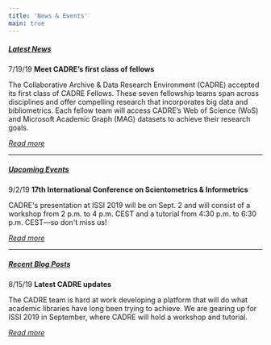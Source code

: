 ```yaml
---
title: 'News & Events'
main: true
---
```


##### [Latest News](./news) ##### 
7/19/19 **Meet CADRE’s first class of fellows**

The Collaborative Archive & Data Research Environment (CADRE) accepted its first class of CADRE Fellows. These seven fellowship teams span across disciplines and offer compelling research that incorporates big data and bibliometrics. Each fellow team will access CADRE’s Web of Science (WoS) and Microsoft Academic Graph (MAG) datasets to achieve their research goals. 

_[Read more](https://cadre.iu.edu/website/grav/news-and-events/news/meet-cadres-first-class-of-fellows)_

---

##### [Upcoming Events](./events) #####
9/2/19 **17th International Conference on Scientometrics & Informetrics**

CADRE's presentation at ISSI 2019 will be on Sept. 2 and will consist of a workshop from 2 p.m. to 4 p.m. CEST and a tutorial from 4:30 p.m. to 6:30 p.m. CEST—so don't miss us! 

_[Read more](https://cadre.iu.edu/website/grav/news-and-events/events)_

---

##### [Recent Blog Posts](./blog) #####
8/15/19 **Latest CADRE updates**

The CADRE team is hard at work developing a platform that will do what academic libraries have long been trying to achieve. We are gearing up for ISSI 2019 in September, where CADRE will hold a workshop and tutorial. 

_[Read more](https://cadre.iu.edu/website/grav/news-and-events/blog/latest-cadre-updates)_

